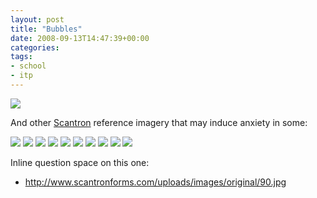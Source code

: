 ```yaml
---
layout: post
title: "Bubbles"
date: 2008-09-13T14:47:39+00:00
categories:
tags:
- school
- itp
---
```

<img src="http://farm4.static.flickr.com/3271/2389650311_bc6a6af490_o.jpg" />

And other <a href="https://www.scantronforms.com/">Scantron</a> reference imagery that may induce anxiety in some:

<a href="http://flickr.com/photos/algebraprodigy/416559212/"><img src="http://farm1.static.flickr.com/167/416559212_ccbfc6ea37_t.jpg" /></a>
<a href="http://flickr.com/photos/dogfoodsugar/5817595/"><img src="http://farm1.static.flickr.com/6/5817595_fba3c299df_s.jpg" /></a>
<a href="http://flickr.com/photos/flipflopgirl/506017060/"><img src="http://farm1.static.flickr.com/228/506017060_dd786e3234_s.jpg" /></a>
<a href="http://flickr.com/photos/lovelelisa/1359011084/"><img src="http://farm2.static.flickr.com/1214/1359011084_15d862d492_t.jpg" /></a>
<a href="http://flickr.com/photos/22742400@N07/2532028197/"><img src="http://farm3.static.flickr.com/2016/2532028197_bdcc003ba5_s.jpg" /></a>
<a href="http://flickr.com/photos/xxteamsleep/2742183779/"><img src="http://farm4.static.flickr.com/3076/2742183779_cf3a3c3c9c_s.jpg" /></a>
<a href="http://flickr.com/photos/curt/1270626314/"><img src="http://farm2.static.flickr.com/1112/1270626314_c6fb9ad679_t.jpg" /></a>
<a href="http://flickr.com/photos/simonehudson/297090845/"><img src="http://farm1.static.flickr.com/122/297090845_22f5c9db55_s.jpg" /></a>
<a href="http://flickr.com/photos/elliottcable/490802010/"><img src="http://farm1.static.flickr.com/215/490802010_35748a4930_t.jpg" /></a>
<a href="http://flickr.com/photos/aaron_anderer/2542104806/"><img src="http://farm3.static.flickr.com/2017/2542104806_1ded60dd96_s.jpg" /></a>

Inline question space on this one:

* http://www.scantronforms.com/uploads/images/original/90.jpg

